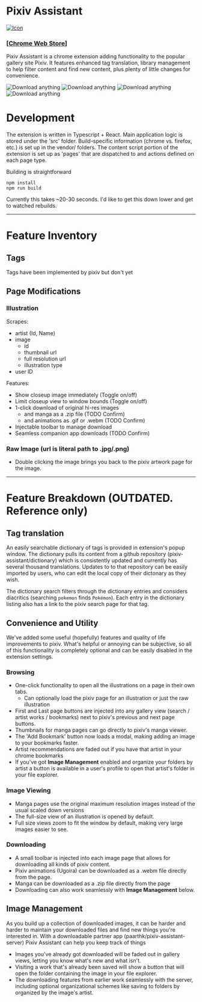 # Pixiv Assistant

[![Icon](https://lh3.googleusercontent.com/GUsfDKqTQRwGTvpaL7IRDE-R2yFFgDctJoLavMeK2Xd89Pq3_roTxJzkZ4gDiAVTajTf3mVF3mY=w128-h128-e365)]((https://chrome.google.com/webstore/detail/pixiv-assistant/lohdokmlnkfnkmnejklhjpidincnbfji)])
### [[Chrome Web Store](https://chrome.google.com/webstore/detail/pixiv-assistant/lohdokmlnkfnkmnejklhjpidincnbfji)]

Pixiv Assistant is a chrome extension adding functionality to the popular gallery site Pixiv. It features enhanced tag translation, library management to help filter content and find new content, plus plenty of little changes for convenience. 



![Download anything](res/public/download.png)
![Download anything](res/public/dictionary.png)
![Download anything](res/public/translate.png)
![Download anything](res/public/navigate.png)

# Development

The extension is written in Typescript + React. Main application logic is stored under the 'src' folder. Build-specific information (chrome vs. firefox, etc.) is set up in the vendor/ folders. The content script portion of the extension is set up as 'pages' that are dispatched to and actions defined on each page type.

Building is straightforward

```
npm install
npm run build
```

Currently this takes ~20-30 seconds. I'd like to get this down lower and get to watched rebuilds.

****

# Feature Inventory

## Tags

Tags have been implemented by pixiv but don't yet 

## Page Modifications

### Illustration

Scrapes:
 * artist (Id, Name)
 * image
   * id
   * thumbnail url
   * full resolution url
   * illustration type
 * user ID

Features:
 * Show closeup image immediately (Toggle on/off)
 * Limit closeup view to window bounds (Toggle on/off)
 * 1-click download of original hi-res images
   * and manga as a .zip file (TODO Confirm)
   * and animations as .gif or .webm (TODO Confirm)
 * Injectable toolbar to manage download
 * Seamless companion app downloads (TODO Confirm)

### Raw Image (url is literal path to .jpg/.png)

 * Double clicking the image brings you back to the pixiv artwork page for the image.


**** 

# Feature Breakdown (OUTDATED. Reference only)

## Tag translation

An easily searchable dictionary of tags is provided in extension's popup window. The dictionary pulls its content from a github repository (pixiv-assistant/dictionary) which is consistently updated and currently has several thousand translations. Updates to to that repository can be easily imported by users, who can edit the local copy of their dictonary as they wish.

The dictionary search filters through the dictionary entries and considers diacritics (searching `pokemon` finds `Pokémon`). Each entry in the dictionary listing also has a link to the pixiv search page for that tag. 

## Convenience and Utility

We've added some useful (hopefully) features and quality of life improvements to pixiv. What's helpful or annoying can be subjective, so all of this functionality is completely optional and can be easily disabled in the extension settings.

### Browsing
 - One-click functionality to open all the illustrations on a page in their own tabs.
    - Can optionally load the pixiv page for an illustration or just the raw illustration
 - First and Last page buttons are injected into any gallery view (search / artist works / bookmarks) next to pixiv's previous and next page buttons.
 - Thumbnails for manga pages can go directly to pixiv's manga viewer. 
 - The 'Add Bookmark' button now loads a modal, making adding an image to your bookmarks faster.
 - Artist recommendations are faded out if you have that artist in your chrome bookmarks
 - If you've got **Image Management** enabled and organize your folders by artist a button is available in a user's profile to open that artist's folder in your file explorer. 

### Image Viewing
 - Manga pages use the original maximum resolution images instead of the usual scaled down versions
 - The full-size view of an illustration is opened by default.
 - Full size views zoom to fit the window by default, making very large images easier to see.

### Downloading
 - A small toolbar is injected into each image page that allows for downloading all kinds of pixiv content.
 - Pixiv animations (Ugoira) can be downloaded as a .webm file directly from the page.
 - Manga can be downloaded as a .zip file directly from the page
 - Downloading can also work seamlessly with **Image Management** below.
 
## Image Management

As you build up a collection of downloaded images, it can be harder and harder to maintain your downloaded files and find new things you're interested in. With a downloadable partner app (paarthk/pixiv-assistant-server) Pixiv Assistant can help you keep track of things
 - Images you've already got downloaded will be faded out in gallery views, letting you know what's new and what isn't.
 - Visiting a work that's already been saved will show a button that will open the folder containing the image in your file explorer.
 - The downloading features from earlier work seamlessly with the server, including optional organizational schemes like saving to folders by organized by the image's artist.
  
